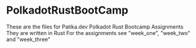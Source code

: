 # PolkadotRustBootCamp
These are the files for Patika.dev Polkadot Rust Bootcamp Assignments
They are written in Rust
For the assignments see "week_one", "week_two" and "week_three"
